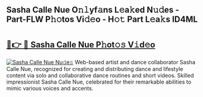 ## Sasha Calle Nue O𝚗𝚕yf𝚊ns L𝚎a𝚔ed N𝚞𝚍es - Part-FLW P𝚑𝚘tos Vi𝚍𝚎o - H𝚘𝚝 Part L𝚎a𝚔s ID4ML

# <h2><a href="http://kfej2t.oniu.top/?m=Sasha+Calle+Nue">🔗👉 🔴 Sasha Calle Nue P𝚑ot𝚘𝚜 V𝚒d𝚎o</a></h2>

[![Sasha Calle Nue Nu𝚍e𝚜](https://i.imgur.com/0qMVB7G.gif)](http://kfej2t.oniu.top/?m=Sasha+Calle+Nue)
Web-based artist and dance collaborator Sasha Calle Nue, recognized for creating and distributing dance and lifestyle content via solo and collaborative dance routines and short videos. Skilled impressionist Sasha Calle Nue, celebrated for their remarkable abilities to mimic various voices and accents.  
